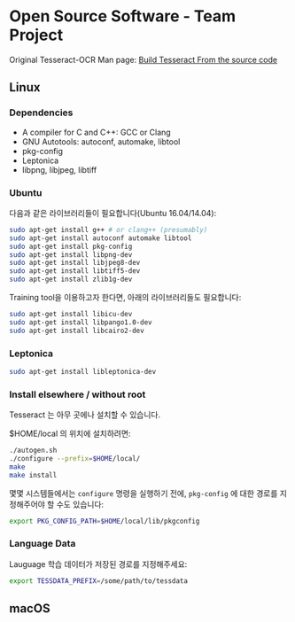 # Open Source Software - Team Project

Original Tesseract-OCR Man page: [Build Tesseract From the source code](https://tesseract-ocr.github.io/tessdoc/Compiling.html)

## Linux

### Dependencies
* A compiler for C and C++: GCC or Clang
* GNU Autotools: autoconf, automake, libtool
* pkg-config
* Leptonica
* libpng, libjpeg, libtiff

### Ubuntu

다음과 같은 라이브러리들이 필요합니다(Ubuntu 16.04/14.04):

```bash
sudo apt-get install g++ # or clang++ (presumably)
sudo apt-get install autoconf automake libtool
sudo apt-get install pkg-config
sudo apt-get install libpng-dev
sudo apt-get install libjpeg8-dev
sudo apt-get install libtiff5-dev
sudo apt-get install zlib1g-dev
```

Training tool을 이용하고자 한다면, 아래의 라이브러리들도 필요합니다:

```bash
sudo apt-get install libicu-dev
sudo apt-get install libpango1.0-dev
sudo apt-get install libcairo2-dev
```

### Leptonica

```bash
sudo apt-get install libleptonica-dev
```

### Install elsewhere / without root

Tesseract 는 아무 곳에나 설치할 수 있습니다.

$HOME/local 의 위치에 설치하려면:

```bash
./autogen.sh
./configure --prefix=$HOME/local/
make
make install
```

몇몇 시스템들에서는
```configure```
명령을 실행하기 전에, 
```pkg-config```
에 대한 경로를 지정해주어야 할 수도 있습니다:

```bash
export PKG_CONFIG_PATH=$HOME/local/lib/pkgconfig
```

### Language Data

Lauguage 학습 데이터가 저장된 경로를 지정해주세요:

```bash
export TESSDATA_PREFIX=/some/path/to/tessdata
```

## macOS


